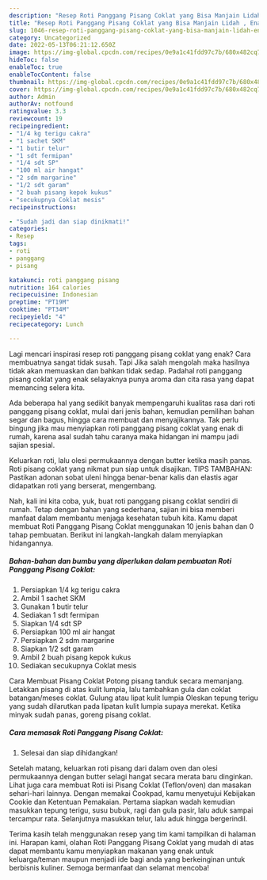 ```yaml
---
description: "Resep Roti Panggang Pisang Coklat yang Bisa Manjain Lidah , Enak Banget"
title: "Resep Roti Panggang Pisang Coklat yang Bisa Manjain Lidah , Enak Banget"
slug: 1046-resep-roti-panggang-pisang-coklat-yang-bisa-manjain-lidah-enak-banget
category: Uncategorized
date: 2022-05-13T06:21:12.650Z
image: https://img-global.cpcdn.com/recipes/0e9a1c41fdd97c7b/680x482cq70/roti-panggang-pisang-coklat-foto-resep-utama.jpg
hideToc: false
enableToc: true
enableTocContent: false
thumbnail: https://img-global.cpcdn.com/recipes/0e9a1c41fdd97c7b/680x482cq70/roti-panggang-pisang-coklat-foto-resep-utama.jpg
cover: https://img-global.cpcdn.com/recipes/0e9a1c41fdd97c7b/680x482cq70/roti-panggang-pisang-coklat-foto-resep-utama.jpg
author: Admin
authorAv: notfound
ratingvalue: 3.3
reviewcount: 19
recipeingredient:
- "1/4 kg terigu cakra"
- "1 sachet SKM"
- "1 butir telur"
- "1 sdt fermipan"
- "1/4 sdt SP"
- "100 ml air hangat"
- "2 sdm margarine"
- "1/2 sdt garam"
- "2 buah pisang kepok kukus"
- "secukupnya Coklat mesis"
recipeinstructions:

- "Sudah jadi dan siap dinikmati!"
categories:
- Resep
tags:
- roti
- panggang
- pisang

katakunci: roti panggang pisang 
nutrition: 164 calories
recipecuisine: Indonesian
preptime: "PT19M"
cooktime: "PT34M"
recipeyield: "4"
recipecategory: Lunch

---
```



Lagi mencari inspirasi resep roti panggang pisang coklat yang enak? Cara membuatnya sangat tidak susah. Tapi Jika salah mengolah maka hasilnya tidak akan memuaskan dan bahkan tidak sedap. Padahal roti panggang pisang coklat yang enak selayaknya punya aroma dan cita rasa yang dapat memancing selera kita.


Ada beberapa hal yang sedikit banyak mempengaruhi kualitas rasa dari roti panggang pisang coklat, mulai dari jenis bahan, kemudian pemilihan bahan segar dan bagus, hingga cara membuat dan menyajikannya. Tak perlu bingung jika mau menyiapkan roti panggang pisang coklat yang enak di rumah, karena asal sudah tahu caranya maka hidangan ini mampu jadi sajian spesial.

Keluarkan roti, lalu olesi permukaannya dengan butter ketika masih panas. Roti pisang coklat yang nikmat pun siap untuk disajikan. TIPS TAMBAHAN: Pastikan adonan sobat uleni hingga benar-benar kalis dan elastis agar didapatkan roti yang berserat, mengembang.


Nah, kali ini kita coba, yuk, buat roti panggang pisang coklat sendiri di rumah. Tetap dengan bahan yang sederhana, sajian ini bisa memberi manfaat dalam membantu menjaga kesehatan tubuh kita. Kamu dapat membuat Roti Panggang Pisang Coklat menggunakan 10 jenis bahan dan 0 tahap pembuatan. Berikut ini langkah-langkah dalam menyiapkan hidangannya.

<!--inarticleads1-->

##### Bahan-bahan dan bumbu yang diperlukan dalam pembuatan Roti Panggang Pisang Coklat:

1. Persiapkan 1/4 kg terigu cakra
1. Ambil 1 sachet SKM
1. Gunakan 1 butir telur
1. Sediakan 1 sdt fermipan
1. Siapkan 1/4 sdt SP
1. Persiapkan 100 ml air hangat
1. Persiapkan 2 sdm margarine
1. Siapkan 1/2 sdt garam
1. Ambil 2 buah pisang kepok kukus
1. Sediakan secukupnya Coklat mesis


Cara Membuat Pisang Coklat Potong pisang tanduk secara memanjang. Letakkan pisang di atas kulit lumpia, lalu tambahkan gula dan coklat batangan/meses coklat. Gulung atau lipat kulit lumpia Oleskan tepung terigu yang sudah dilarutkan pada lipatan kulit lumpia supaya merekat. Ketika minyak sudah panas, goreng pisang coklat. 

<!--inarticleads2-->

##### Cara memasak Roti Panggang Pisang Coklat:


1. Selesai dan siap dihidangkan!

Setelah matang, keluarkan roti pisang dari dalam oven dan olesi permukaannya dengan butter selagi hangat secara merata baru dinginkan. Lihat juga cara membuat Roti isi Pisang Coklat (Teflon/oven) dan masakan sehari-hari lainnya. Dengan memakai Cookpad, kamu menyetujui Kebijakan Cookie dan Ketentuan Pemakaian. Pertama siapkan wadah kemudian masukkan tepung terigu, susu bubuk, ragi dan gula pasir, lalu aduk sampai tercampur rata. Selanjutnya masukkan telur, lalu aduk hingga bergerindil. 

Terima kasih telah menggunakan resep yang tim kami tampilkan di halaman ini. Harapan kami, olahan Roti Panggang Pisang Coklat yang mudah di atas dapat membantu kamu menyiapkan makanan yang enak untuk keluarga/teman maupun menjadi ide bagi anda yang berkeinginan untuk berbisnis kuliner. Semoga bermanfaat dan selamat mencoba!
